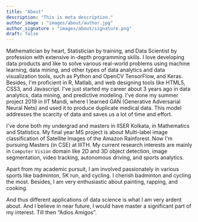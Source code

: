 ```yaml
---
title: "About"
description: "This is meta description."
author_image : "images/about/author.jpg"
author_signature : "images/about/signature.png"
draft: false
---
```


Mathematician by heart, Statistician by training, and Data Scientist by profession with extensive in-depth programming skills. I love developing data products and like to solve various real-world problems using machine learning, data mining, and other types of data analytics and data visualization tools, such as Python and OpenCV TensorFlow, and Keras. Besides, I'm proficient in R, Matlab, and web designing tools like HTML5, CSS3, and Javascript. I've just started my career about 3 years ago in data analytics, data mining, and predictive modeling. I've done my summer project 2019 in IIT Mandi, where I learned GAN (Generative Adversarial Neural Nets) and used it to produce duplicate medical data. This model addresses the scarcity of data and saves us a lot of time and effort.

I've done both my undergrad and masters in IISER Kolkata, in Mathematics and Statistics. My final year MS project is about Multi-label image classification of Satellite Images of the Amazon Rainforest. Now I'm pursuing Masters (in CSE) at IIITH. My current research interests are mainly in `Computer` `Vision` domain like 2D and 3D object detection, image segmentation, video tracking, autonomous driving, and sports analytics.

Apart from my academic pursuit, I am involved passionately in various sports like badminton, 5K run, and cycling. I cherish badminton and cycling the most. Besides, I am very enthusiastic about painting, rapping, and cooking.

And thus different applications of data science is what I am very ardent about. And I believe in near future, I would have master a significant part of my interest. Till then  “Adios Amigos”.
